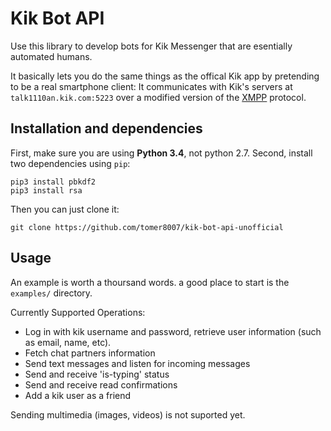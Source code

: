 # Kik Bot API #
Use this library to develop bots for Kik Messenger that are esentially automated humans.

It basically lets you do the same things as the offical Kik app by pretending to be a real smartphone client: It communicates with Kik's servers at `talk1110an.kik.com:5223` over a modified version of the [XMPP](https://xmpp.org/about/technology-overview.html) protocol.
## Installation and dependencies ##
First, make sure you are using **Python 3.4**, not python 2.7.
Second, install two dependencies using `pip`:
```
pip3 install pbkdf2
pip3 install rsa
```
Then you can just clone it:
```
git clone https://github.com/tomer8007/kik-bot-api-unofficial
```
## Usage ##
An example is worth a thoursand words. a good place to start is the `examples/` directory.

Currently Supported Operations:
- Log in with kik username and password, retrieve user information (such as email, name, etc).
- Fetch chat partners information
- Send text messages and listen for incoming messages
- Send and receive 'is-typing' status
- Send and receive read confirmations
- Add a kik user as a friend

Sending multimedia (images, videos) is not suported yet.
